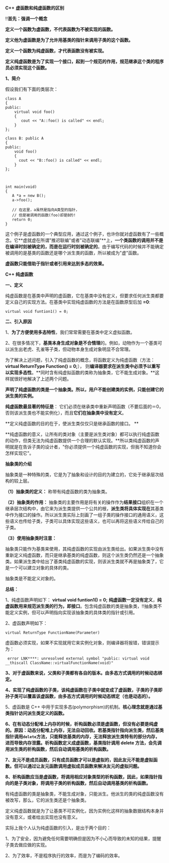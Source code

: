 **C++** **虚函数和纯虚函数的区别**



‼️**首先：强调一个概念**

**定义一个函数为虚函数，不代表函数为不被实现的函数。**

**定义他为虚函数是为了允许用基类的指针来调用子类的这个函数。**

**定义一个函数为纯虚函数，才代表函数没有被实现。**

**定义纯虚函数是为了实现一个接口，起到一个规范的作用，规范继承这个类的程序员必须实现这个函数。**

 

**1、简介**

假设我们有下面的类层次：

```
class A
{
public:
    virtual void foo()
    {
       cout << "A::foo() is called" << endl;
    }
};

class B: public A
{
public:
    void foo()
    {
      cout << "B::foo() is called" << endl;
    }
};

 

int main(void)
{
   A *a = new B();
   a->foo(); 

   // 在这里，a虽然是指向A类型的指针，
   // 但是被调用的函数(foo)却是B的!
   return 0;
}
```

这个例子是虚函数的一个典型应用，通过这个例子，也许你就对虚函数有了一些概念。它**虚就虚在所谓"推迟联编"或者"动态联编"**上，**一个类函数的调用并不是在编译时刻被确定的，而是在运行时刻被确定的**。由于编写代码的时候并不能确定被调用的是基类的函数还是哪个派生类的函数，所以被成为"虚"函数。

**虚函数只能借助于指针或者引用来达到多态的效果。**



**C++ 纯虚函数**

**一、定义**

纯虚函数是在基类中声明的虚函数，它在基类中没有定义，但要求任何派生类都要定义自己的实现方法。在基类中实现纯虚函数的方法是在函数原型后加 **=0**:

```
virtual void funtion1() = 0; 
```

**二、引入原因**

1、**为了方便使用多态特性**，我们常常需要在基类中定义虚拟函数。

2、在很多情况下，**基类本身生成对象是不合情理**的。例如，动物作为一个基类可以派生出老虎、孔雀等子类，但动物本身生成对象明显不合常理。

为了解决上述问题，引入了纯虚函数的概念，将函数定义为纯虚函数（方法：**virtual ReturnType Function() = 0;**）， 则**编译器要求在派生类中必须予以重写以实现多态性**。**同时含有纯虚拟函数的类称为抽象类，它不能生成对象。**这样就很好地解决了上述两个问题。

**声明了纯虚函数的类是一个抽象类。所以，用户不能创建类的实例，只能创建它的派生类的实例。**

**纯虚函数最显著的特征是**： 它们必须在继承类中重新声明函数（不要后面的＝0，否则该派生类也不能实例化），而且**它们在抽象类中没有定义**。

**定义纯虚函数的目的在于，使派生类仅仅只是继承函数的接口。 **

**纯虚函数的意义，让所有的类对象（主要是派生类对象）都可以执行纯虚函数的动作，但类无法为纯虚函数提供一个合理的默认实现。**所以类纯虚函数的声明就是在告诉子类的设计者，"你必须提供一个纯虚函数的实现，但我不知道你会怎样实现它"。

 

**抽象类的介绍**

抽象类是一种特殊的类，它是为了抽象和设计的目的为建立的，它处于继承层次结构的较上层。

**（1）抽象类的定义：** 称带有纯虚函数的类为抽象类。

**（2）抽象类的作用：** 抽象类的主要作用是将有关的操作作为**结果接口**组织在一个继承层次结构中，由它来为派生类提供一个公共的根，**派生类将具体实现在**其基类中作为接口的操作。所以派生类实际上刻画了一组子类的操作接口的通用语义，这些语义也传给子类，子类可以具体实现这些语义，也可以再将这些语义传给自己的子类。

**（3）使用抽象类时注意：**

抽象类只能作为基类来使用，其纯虚函数的实现由派生类给出。如果派生类中没有重新定义纯虚函数，而只是继承基类的纯虚函数，则这个派生类仍然还是一个抽象类。如果派生类中给出了基类纯虚函数的实现，则该派生类就不再是抽象类了，它是一个可以建立对象的具体的类。

抽象类是不能定义对象的。



**总结：**

1、纯虚函数声明如下： **virtual void funtion1() = 0;** **纯虚函数一定没有定义**，**纯虚函数用来规范派生类的行为，即接口**。包含纯虚函数的类是抽象类，‼️抽象类不能定义实例，但可以声明指向实现该抽象类的具体类的指针或引用。

2、虚函数声明如下：

```
virtual ReturnType FunctionName(Parameter)
```

虚函数必须实现，如果不实现就用它来实例化对象，则编译器将报错，错误提示为：

```
 error LNK****: unresolved external symbol "public: virtual void __thiscall ClassName::virtualFunctionName(void)" 
```

 **3、对于虚函数来说，父类和子类都有各自的版本。由多态方式调用的时候动态绑定。**

 **4、实现了纯虚函数的子类，该纯虚函数在子类中就变成了虚函数，子类的子类即孙子类可以覆盖该虚函数，由多态方式调用的时候动态绑定（也是动态的）。**

5、虚函数是 C++ 中用于实现多态(polymorphism)的机制。**核心理念就是通过基类指针访问派生类定义的函数。**

**6、在有动态分配堆上内存的时候，析构函数必须是虚函数，但没有必要是纯虚的。原因：动态分配堆上内存，无法自动回收。若基类指针指向派生类，然后基类指针调用`delete`方法，只能释放基类的内存，无法释放派生类特有的部分内存，进而导致内存泄露。析构函数定义成虚函数，基类指针调用 delete 方法，会先调用派生类的析构函数，然后自动调用基类的析构函数。**

**7、友元不是成员函数，只有成员函数才可以是虚拟的，因此友元不能是虚拟函数。但可以通过让友元函数调用虚拟成员函数来解决友元的虚拟问题。**

**8、析构函数应当是虚函数，将调用相应对象类型的析构函数，因此，如果指针指向的是子类对象，将调用子类的析构函数，然后自动调用基类的析构函数。**

有纯虚函数的类是抽象类，不能生成对象，只能派生。他派生的类的纯虚函数没有被改写，那么，它的派生类还是个抽象类。

定义纯虚函数就是为了让基类不可实例化，因为实例化这样的抽象数据结构本身并没有意义，或者给出实现也没有意义。



实际上我个人认为纯虚函数的引入，是出于两个目的：

1、为了安全，因为避免任何需要明确但是因为不小心而导致的未知的结果，提醒子类去做应做的实现。

2、为了效率，不是程序执行的效率，而是为了编码的效率。